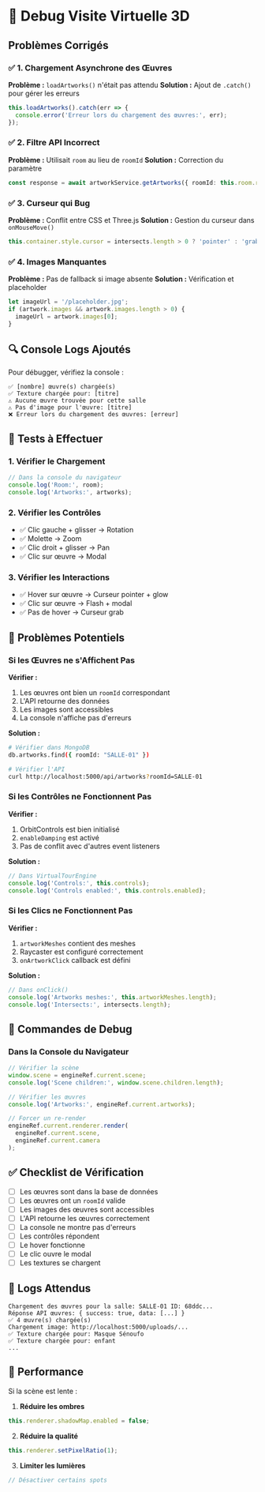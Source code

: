 # 🐛 Debug Visite Virtuelle 3D

## Problèmes Corrigés

### ✅ 1. Chargement Asynchrone des Œuvres
**Problème :** `loadArtworks()` n'était pas attendu
**Solution :** Ajout de `.catch()` pour gérer les erreurs

```typescript
this.loadArtworks().catch(err => {
  console.error('Erreur lors du chargement des œuvres:', err);
});
```

### ✅ 2. Filtre API Incorrect
**Problème :** Utilisait `room` au lieu de `roomId`
**Solution :** Correction du paramètre

```typescript
const response = await artworkService.getArtworks({ roomId: this.room.roomId });
```

### ✅ 3. Curseur qui Bug
**Problème :** Conflit entre CSS et Three.js
**Solution :** Gestion du curseur dans `onMouseMove()`

```typescript
this.container.style.cursor = intersects.length > 0 ? 'pointer' : 'grab';
```

### ✅ 4. Images Manquantes
**Problème :** Pas de fallback si image absente
**Solution :** Vérification et placeholder

```typescript
let imageUrl = '/placeholder.jpg';
if (artwork.images && artwork.images.length > 0) {
  imageUrl = artwork.images[0];
}
```

## 🔍 Console Logs Ajoutés

Pour débugger, vérifiez la console :

```
✅ [nombre] œuvre(s) chargée(s)
✅ Texture chargée pour: [titre]
⚠️ Aucune œuvre trouvée pour cette salle
⚠️ Pas d'image pour l'œuvre: [titre]
❌ Erreur lors du chargement des œuvres: [erreur]
```

## 🧪 Tests à Effectuer

### 1. Vérifier le Chargement
```javascript
// Dans la console du navigateur
console.log('Room:', room);
console.log('Artworks:', artworks);
```

### 2. Vérifier les Contrôles
- ✅ Clic gauche + glisser → Rotation
- ✅ Molette → Zoom
- ✅ Clic droit + glisser → Pan
- ✅ Clic sur œuvre → Modal

### 3. Vérifier les Interactions
- ✅ Hover sur œuvre → Curseur pointer + glow
- ✅ Clic sur œuvre → Flash + modal
- ✅ Pas de hover → Curseur grab

## 🚨 Problèmes Potentiels

### Si les Œuvres ne s'Affichent Pas

**Vérifier :**
1. Les œuvres ont bien un `roomId` correspondant
2. L'API retourne des données
3. Les images sont accessibles
4. La console n'affiche pas d'erreurs

**Solution :**
```bash
# Vérifier dans MongoDB
db.artworks.find({ roomId: "SALLE-01" })

# Vérifier l'API
curl http://localhost:5000/api/artworks?roomId=SALLE-01
```

### Si les Contrôles ne Fonctionnent Pas

**Vérifier :**
1. OrbitControls est bien initialisé
2. `enableDamping` est activé
3. Pas de conflit avec d'autres event listeners

**Solution :**
```typescript
// Dans VirtualTourEngine
console.log('Controls:', this.controls);
console.log('Controls enabled:', this.controls.enabled);
```

### Si les Clics ne Fonctionnent Pas

**Vérifier :**
1. `artworkMeshes` contient des meshes
2. Raycaster est configuré correctement
3. `onArtworkClick` callback est défini

**Solution :**
```typescript
// Dans onClick()
console.log('Artworks meshes:', this.artworkMeshes.length);
console.log('Intersects:', intersects.length);
```

## 🔧 Commandes de Debug

### Dans la Console du Navigateur

```javascript
// Vérifier la scène
window.scene = engineRef.current.scene;
console.log('Scene children:', window.scene.children.length);

// Vérifier les œuvres
console.log('Artworks:', engineRef.current.artworks);

// Forcer un re-render
engineRef.current.renderer.render(
  engineRef.current.scene, 
  engineRef.current.camera
);
```

## ✅ Checklist de Vérification

- [ ] Les œuvres sont dans la base de données
- [ ] Les œuvres ont un `roomId` valide
- [ ] Les images des œuvres sont accessibles
- [ ] L'API retourne les œuvres correctement
- [ ] La console ne montre pas d'erreurs
- [ ] Les contrôles répondent
- [ ] Le hover fonctionne
- [ ] Le clic ouvre le modal
- [ ] Les textures se chargent

## 📝 Logs Attendus

```
Chargement des œuvres pour la salle: SALLE-01 ID: 68ddc...
Réponse API œuvres: { success: true, data: [...] }
✅ 4 œuvre(s) chargée(s)
Chargement image: http://localhost:5000/uploads/...
✅ Texture chargée pour: Masque Sénoufo
✅ Texture chargée pour: enfant
...
```

## 🎯 Performance

Si la scène est lente :

1. **Réduire les ombres**
```typescript
this.renderer.shadowMap.enabled = false;
```

2. **Réduire la qualité**
```typescript
this.renderer.setPixelRatio(1);
```

3. **Limiter les lumières**
```typescript
// Désactiver certains spots
```
